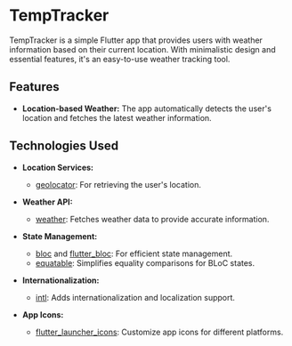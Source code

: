 # TempTracker

TempTracker is a simple Flutter app that provides users with weather information based on their current location. With minimalistic design and essential features, it's an easy-to-use weather tracking tool.

## Features

- **Location-based Weather:** The app automatically detects the user's location and fetches the latest weather information.

## Technologies Used

- **Location Services:**
  - [geolocator](https://pub.dev/packages/geolocator): For retrieving the user's location.

- **Weather API:**
  - [weather](https://pub.dev/packages/weather): Fetches weather data to provide accurate information.

- **State Management:**
  - [bloc](https://pub.dev/packages/bloc) and [flutter_bloc](https://pub.dev/packages/flutter_bloc): For efficient state management.
  - [equatable](https://pub.dev/packages/equatable): Simplifies equality comparisons for BLoC states.

- **Internationalization:**
  - [intl](https://pub.dev/packages/intl): Adds internationalization and localization support.

- **App Icons:**
  - [flutter_launcher_icons](https://pub.dev/packages/flutter_launcher_icons): Customize app icons for different platforms.

 
